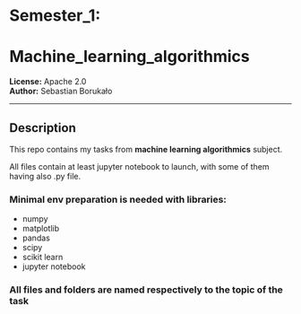 # Semester_1:
# Machine_learning_algorithmics

**License:** Apache 2.0  
**Author:** Sebastian Borukało  

---

##  Description

This repo contains my tasks from **machine learning algorithmics** subject. 

All files contain at least jupyter notebook to launch, with some of them having also .py file.

### Minimal env preparation is needed with libraries:
- numpy
- matplotlib
- pandas
- scipy
- scikit learn
- jupyter notebook


### All files and folders are named respectively to the topic of the task
